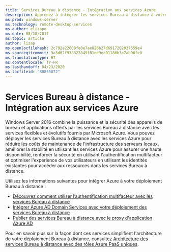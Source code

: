 ```yaml
---
title: Services Bureau à distance - Intégration aux services Azure
description: Apprenez à intégrer les services Bureau à distance à votre déploiement Azure, et inversement.
ms.prod: windows-server
ms.technology: remote-desktop-services
ms.author: elizapo
ms.date: 08/18/2017
ms.topic: article
author: lizap
ms.openlocfilehash: 2c792a22608fe0e7ae826b27d6917202037559e4
ms.sourcegitcommit: 3a3d62f938322849f81ee9ec01186b3e7ab90fe0
ms.translationtype: HT
ms.contentlocale: fr-FR
ms.lasthandoff: 04/23/2020
ms.locfileid: "80855072"
---
```

# <a name="remote-desktop-services---integrating-with-azure-services"></a>Services Bureau à distance - Intégration aux services Azure

Windows Server 2016 combine la puissance et la sécurité des appareils de bureau et applications offerts par les services Bureau à distance avec les services flexibles et évolutifs fournis par Microsoft Azure. Vous pouvez déployer les services Bureau à distance avec les services Azure pour réduire les coûts de maintenance de l'infrastructure des serveurs locaux, améliorer la stabilité en utilisant les services Azure pour assurer une haute disponibilité, renforcer la sécurité en utilisant l'authentification multifacteur et optimiser l'expérience de vos utilisateurs en utilisant les identités existantes pour accéder aux ressources dans les services Bureau à distance.

Utilisez les informations suivantes pour intégrer Azure à votre déploiement Bureau à distance :

- [Découvrez comment utiliser l’authentification multifacteur avec les services Bureau à distance](/azure/multi-factor-authentication/nps-extension-remote-desktop-gateway)
- [Intégrer Azure AD Domain Services avec votre déploiement des services Bureau à distance](rds-azure-adds.md)
- [Publier des services Bureau à distance avec le proxy d'application Azure AD](/azure/active-directory/application-proxy-publish-remote-desktop)

Pour en savoir plus sur la façon dont ces services simplifient l'architecture de votre déploiement Bureau à distance, consultez [Architecture des services Bureau à distance avec des rôles Azure PaaS uniques](desktop-hosting-logical-architecture.md#rds-architectures-with-unique-azure-paas-roles).